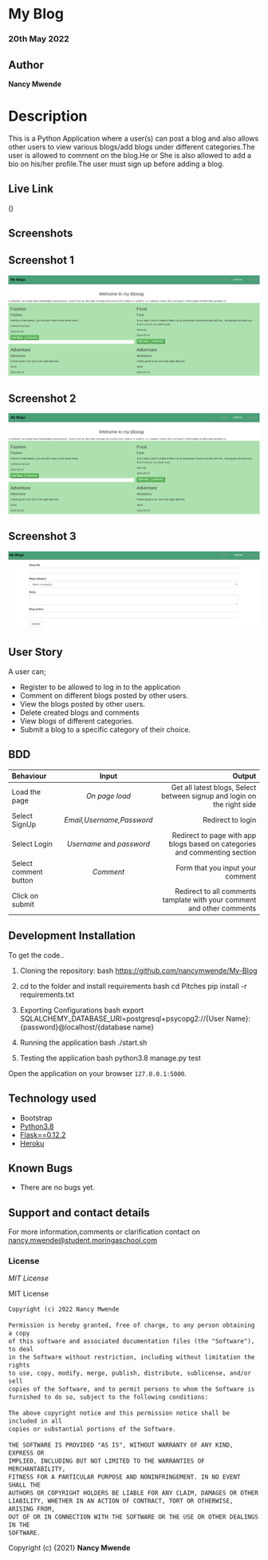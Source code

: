 # My Blog

### 20th May 2022

## Author

**Nancy Mwende**

# Description
This is a Python Application where a user(s) can post a blog and also allows other users to view various blogs/add blogs under different categories.The user is allowed to comment on the blog.He or She is also allowed to add a bio on his/her profile.The user must sign up before adding a blog.


## Live Link

()


## Screenshots

## Screenshot 1
<img src="app/static/photos/blog1.png">

## Screenshot 2
<img src="app/static/photos/blog1.png">

## Screenshot 3
<img src="app/static/photos/blog3.png">


## User Story
  A user can;
* Register to be allowed to log in to the application
* Comment on different blogs posted by other users.
* View the blogs posted by other users.
* Delete created blogs and comments
* View blogs of different categories.
* Submit a blog to a specific category of their choice.


## BDD
| Behaviour | Input | Output |
| :---------------- | :---------------: | ------------------: |
| Load the page | *On page load* | Get all latest blogs, Select between signup and login on the right side|
| Select SignUp| *Email,Username,Password* | Redirect to login|
| Select Login | *Username* and *password* | Redirect to page with app blogs based on categories and commenting section|
| Select comment button | *Comment* | Form that you input your comment|
| Click on submit |  | Redirect to all comments tamplate with your comment and other comments|





## Development Installation
To get the code..

1. Cloning the repository:
  bash
  https://github.com/nancymwende/My-Blog
  
2. cd to the folder and install requirements
  bash
  cd Pitches
  pip install -r requirements.txt
  
3. Exporting Configurations
  bash
  export SQLALCHEMY_DATABASE_URI=postgresql+psycopg2://{User Name}:{password}@localhost/{database name}
  
4. Running the application
  bash
  ./start.sh
  
5. Testing the application
  bash
  python3.8 manage.py test
  
Open the application on your browser `127.0.0.1:5000`.


## Technology used
* Bootstrap
* [Python3.8](https://www.python.org/)
* [Flask==0.12.2](http://flask.pocoo.org/)
* [Heroku](https://heroku.com)


## Known Bugs
* There are no bugs yet.


## Support and contact details
For more information,comments or clarification contact on nancy.mwende@student.moringaschool.com


### License
*MIT License*

MIT License

    Copyright (c) 2022 Nancy Mwende
    
    Permission is hereby granted, free of charge, to any person obtaining a copy
    of this software and associated documentation files (the "Software"), to deal
    in the Software without restriction, including without limitation the rights
    to use, copy, modify, merge, publish, distribute, sublicense, and/or sell
    copies of the Software, and to permit persons to whom the Software is
    furnished to do so, subject to the following conditions:
    
    The above copyright notice and this permission notice shall be included in all
    copies or substantial portions of the Software.
    
    THE SOFTWARE IS PROVIDED "AS IS", WITHOUT WARRANTY OF ANY KIND, EXPRESS OR
    IMPLIED, INCLUDING BUT NOT LIMITED TO THE WARRANTIES OF MERCHANTABILITY,
    FITNESS FOR A PARTICULAR PURPOSE AND NONINFRINGEMENT. IN NO EVENT SHALL THE
    AUTHORS OR COPYRIGHT HOLDERS BE LIABLE FOR ANY CLAIM, DAMAGES OR OTHER
    LIABILITY, WHETHER IN AN ACTION OF CONTRACT, TORT OR OTHERWISE, ARISING FROM,
    OUT OF OR IN CONNECTION WITH THE SOFTWARE OR THE USE OR OTHER DEALINGS IN THE
    SOFTWARE.

Copyright (c) {2021} **Nancy Mwende**